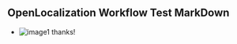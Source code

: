 ## OpenLocalization Workflow Test MarkDown
* ![image1](.\5b88bc13-0212-4cc9-bf9c-47e23da81bac.PNG) 
thanks!
